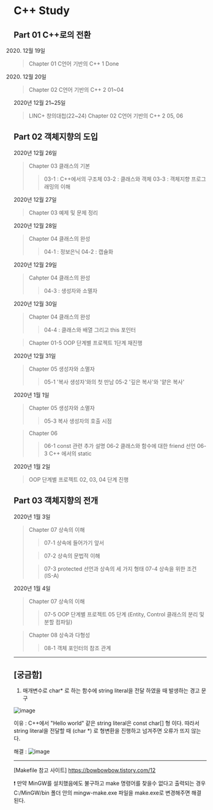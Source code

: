 C++ Study
===
Part 01 C++로의 전환
---
2020. 12월 19일

> Chapter 01 C언어 기반의 C++ 1 Done

2020. 12월 20일

> Chapter 02 C언어 기반의 C++ 2 01~04 

2020년 12월 21~25일
> LINC+ 창의대첩(22~24)
> Chapter 02 C언어 기반의 C++ 2 05, 06

Part 02 객체지향의 도입
---
2020년 12월 26일
> Chapter 03 클래스의 기본
>   > 03-1 : C++에서의 구조체
>   >03-2 : 클래스와 객체
>   >03-3 : 객체지향  프로그래밍의 이해

2020년 12월 27일
> Chapter 03 예제 및 문제 정리

2020년 12월 28일
> Chapter 04 클래스의 완성
>   > 04-1 : 정보은닉
 04-2 : 캡슐화

2020년 12월 29일
> Cahpter 04 클래스의 완성
>   > 04-3 : 생성자와 소멸자

2020년 12월 30일
> Chapter 04 클래스의 완성
>   > 04-4 : 클래스와 배열 그리고 this 포인터

> Chapter 01-5 OOP 단계별 프로젝트 1단계 재진행

2020년 12월 31일
> Chapter 05 생성자와 소멸자
>   > 05-1 '복사 생성자'와의 첫 만남
>   >05-2 '깊은 복사'와 '얕은 복사'

2020년 1월 1일
> Chapter 05 생성자와 소멸자
>   > 05-3 복사 생성자의 호출 시점

> Chapter 06
>   > 06-1 const 관련 추가 설명
>   > 06-2 클래스와 함수에 대한 friend 선언
>   > 06-3 C++ 에서의 static

2020년 1월 2일
> OOP 단계별 프로젝트 02, 03, 04 단계 진행

Part 03 객체지향의 전개
---

2020년 1월 3일
> Chapter 07 상속의 이해
>   > 07-1 상속에 들어가기 앞서
> 
>   > 07-2 상속의 문법적 이해
> 
>   > 07-3 protected 선언과 상속의 세 가지 형태
>   > 07-4 상속을 위한 조건 (IS-A)

2020년 1월 4일
> Chapter 07 상속의 이해
>   > 07-5 OOP 단계별 프로젝트 05 단계 (Entity, Control 클래스의 분리 및 분할 컴파일)

> Chapter 08 상속과 다형성
>   > 08-1 객체 포인터의 참조 관계



---

[궁금함]
---
1. 매개변수로 char* 로 하는 함수에 string literal을 전달 하였을 때 발생하는 경고 문구

![image](https://user-images.githubusercontent.com/52594760/103165760-defa3f80-485e-11eb-83e0-cab264003d29.png)

이유 : C++에서 "Hello world" 같은 string literal은 const char[] 형 이다.
따라서 string literal을 전달할 때 (char *) 로 형변환을 진행하고 넘겨주면 오류가 뜨지 않는다.

해결 :
![image](https://user-images.githubusercontent.com/52594760/103165944-1ff35380-4861-11eb-9465-ef310e00171f.png)

---

[Makefile 참고 사이트] https://bowbowbow.tistory.com/12

❗ 만약 MinGW를 설치했음에도 불구하고 make 명령어를 찾을수 없다고 출력되는 경우
C:/MinGW/bin 폴더 안의 mingw-make.exe 파일을 make.exe로 변경해주면 해결 된다.